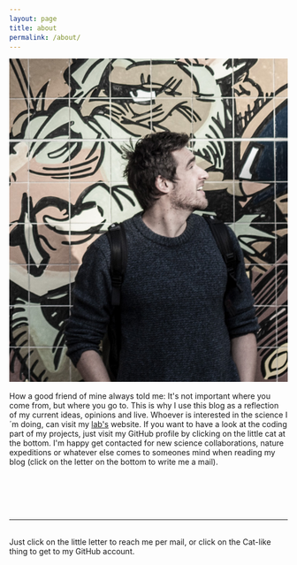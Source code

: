 ```yaml
---
layout: page
title: about
permalink: /about/
---
```


<img class="col one right" src="/img/martin.jpg">

How a good friend of mine always told me: It's not important where you come from, but where you go to. This is why I use this blog as a reflection of my current ideas, opinions and live. Whoever is interested in the science I´m doing, can visit my <a href="https://thehoffmanlab.com/group/martin-stoffel/" target="blank">lab's</a> website. If you want to have a look at the coding part of my projects, just visit my GitHub profile by clicking on the little cat at the bottom. I'm happy get contacted for new science collaborations, nature expeditions or whatever else comes to someones mind when reading my blog (click on the letter on the bottom to write me a mail). 


<br/>
<br/>
<br/>
<br/>
<hr/>
<br/>
<span class="contacticon center">
	<a href="mailto:martin.adam.stoffel@gmail.com"><i class="fa fa-envelope-square"></i></a>
	<a href="https://github.com/mastoffel" target="_blank"><i class="fa fa-github-square"></i></a>
	<a href="https://twitter.com" target="_blank"><i class="fa fa-twitter-square"></i></a>
</span>

<div class="col three caption">
	Just click on the little letter to reach me per mail, or click on the Cat-like thing to get to my GitHub account.
</div>

